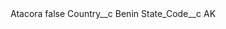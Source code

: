 <?xml version="1.0" encoding="UTF-8"?>
<CustomMetadata xmlns="http://soap.sforce.com/2006/04/metadata" xmlns:xsi="http://www.w3.org/2001/XMLSchema-instance" xmlns:xsd="http://www.w3.org/2001/XMLSchema">
    <label>Atacora</label>
    <protected>false</protected>
    <values>
        <field>Country__c</field>
        <value xsi:type="xsd:string">Benin</value>
    </values>
    <values>
        <field>State_Code__c</field>
        <value xsi:type="xsd:string">AK</value>
    </values>
</CustomMetadata>
